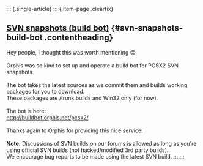 ::: {.single-article}
::: {.item-page .clearfix}
## [SVN snapshots (build bot)](/83-svn-snapshots-build-bot.html) {#svn-snapshots-build-bot .contentheading}

Hey people, I thought this was worth mentioning
😊\
\
Orphis was so kind to set up and operate a build bot for PCSX2 SVN
snapshots.\
\
The bot takes the latest sources as we commit them and builds working
packages for you to download.\
These packages are /trunk builds and Win32 only (for now).\
\
The bot is here:\
<http://buildbot.orphis.net/pcsx2/>\
\
Thanks again to Orphis for providing this nice service!\
\
**Note:** Discussions of SVN builds on our forums is allowed as long as
you\'re using official SVN builds (not hacked/modified 3rd party
builds).\
We encourage bug reports to be made using the latest SVN build.
:::
:::
